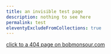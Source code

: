```yaml
---
title: an invisible test page
description: nothing to see here
permalink: test
eleventyExcludeFromCollections: true
---
```

[click to a 404 page on bobmonsour.com](https://bobmonsour.com/nothing)